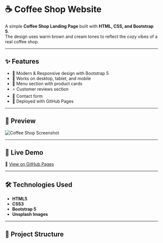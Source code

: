 # ☕ Coffee Shop Website

A simple **Coffee Shop Landing Page** built with **HTML, CSS, and Bootstrap 5**.  
The design uses warm brown and cream tones to reflect the cozy vibes of a real coffee shop.  

---

## ✨ Features
- 🎨 Modern & Responsive design with Bootstrap 5  
- 📱 Works on desktop, tablet, and mobile  
- 🧾 Menu section with product cards  
- ⭐ Customer reviews section  
- 📩 Contact form  
- 📍 Deployed with GitHub Pages  

---

## 📸 Preview
![Coffee Shop Screenshot](<img width="1910" height="840" alt="image" src="https://github.com/user-attachments/assets/5a1310de-8107-47c4-9276-fd71b8e427ea" />
)

---

## 🚀 Live Demo
🔗 [View on GitHub Pages](https://MOHAmED3467.github.io/coffee-shop/)

---

## 🛠️ Technologies Used
- **HTML5**
- **CSS3**
- **Bootstrap 5**
- **Unsplash Images**

---

## 📂 Project Structure
